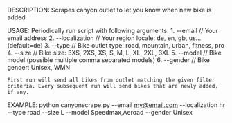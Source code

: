 DESCRIPTION: 
    Scrapes canyon outlet to let you know when new bike is added

USAGE: 
    Periodically run script with following arguments:
    1. --email                      // Your email address 
    2. --localization               // Your region locale: de, en, gb, us... (default=de)
    3. --type                       // Bike outlet type: road, mountain, urban, fitness, pro
    4. --size                       // Bike size: 3XS, 2XS, XS, S, M, L, XL, 2XL, 3XL
    5. --model                      // Bike model (possible multiple comma separated models)
    6. --gender                     // Bike gender: Unisex, WMN

    First run will send all bikes from outlet matching the given filter criteria. Every subsequent run will send bikes that are newly added, if any.
    
EXAMPLE:
    python canyonscrape.py --email my@email.com --localization hr --type road --size L --model Speedmax,Aeroad --gender Unisex



